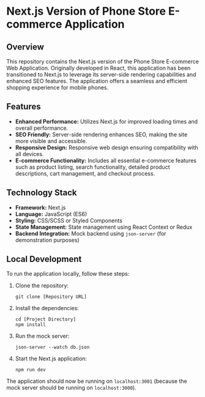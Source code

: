 # Next.js Version of Phone Store E-commerce Application

## Overview
This repository contains the Next.js version of the Phone Store E-commerce Web Application. Originally developed in React, this application has been transitioned to Next.js to leverage its server-side rendering capabilities and enhanced SEO features. The application offers a seamless and efficient shopping experience for mobile phones.

## Features
- **Enhanced Performance:** Utilizes Next.js for improved loading times and overall performance.
- **SEO Friendly:** Server-side rendering enhances SEO, making the site more visible and accessible.
- **Responsive Design:** Responsive web design ensuring compatibility with all devices.
- **E-commerce Functionality:** Includes all essential e-commerce features such as product listing, search functionality, detailed product descriptions, cart management, and checkout process.

## Technology Stack
- **Framework:** Next.js
- **Language:** JavaScript (ES6)
- **Styling:** CSS/SCSS or Styled Components
- **State Management:** State management using React Context or Redux
- **Backend Integration:** Mock backend using `json-server` (for demonstration purposes)

## Local Development
To run the application locally, follow these steps:

1. Clone the repository:
   ```
   git clone [Repository URL]
   ```

2. Install the dependencies:
   ```
   cd [Project Directory]
   npm install
   ```

3. Run the mock server:
   ```
   json-server --watch db.json
   ```

4. Start the Next.js application:
   ```
   npm run dev
   ```

The application should now be running on `localhost:3001` (because the mock server should be running on `localhost:3000`).

